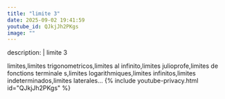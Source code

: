 ```yaml
---
title: "limite 3"
date: 2025-09-02 19:41:59 
youtube_id: QJkjJh2PKgs
image: ""
---
```

description: |
  limite 3
  
  
  
  limites,limites trigonometricos,limites al infinito,limites julioprofe,limites de fonctions terminale s,limites logarithmiques,limites infinitos,limites indeterminados,limites laterales...
{% include youtube-privacy.html id="QJkjJh2PKgs" %}
